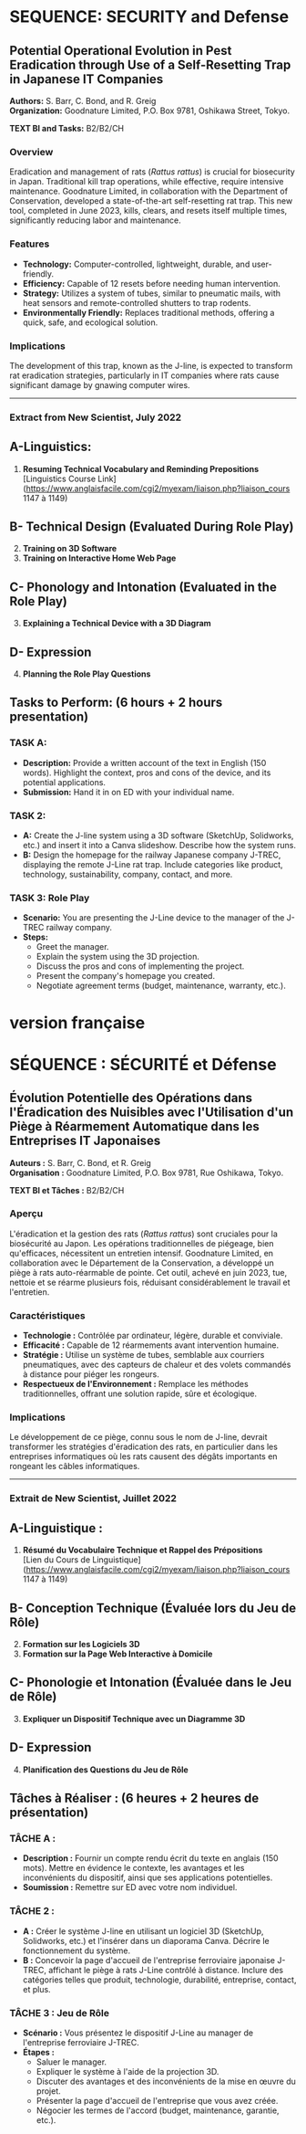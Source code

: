 # SEQUENCE: SECURITY and Defense

## Potential Operational Evolution in Pest Eradication through Use of a Self-Resetting Trap in Japanese IT Companies

**Authors:** S. Barr, C. Bond, and R. Greig  
**Organization:** Goodnature Limited, P.O. Box 9781, Oshikawa Street, Tokyo.

**TEXT BI and Tasks:** B2/B2/CH

### Overview
Eradication and management of rats (*Rattus rattus*) is crucial for biosecurity in Japan. Traditional kill trap operations, while effective, require intensive maintenance. Goodnature Limited, in collaboration with the Department of Conservation, developed a state-of-the-art self-resetting rat trap. This new tool, completed in June 2023, kills, clears, and resets itself multiple times, significantly reducing labor and maintenance.

### Features
- **Technology:** Computer-controlled, lightweight, durable, and user-friendly.
- **Efficiency:** Capable of 12 resets before needing human intervention.
- **Strategy:** Utilizes a system of tubes, similar to pneumatic mails, with heat sensors and remote-controlled shutters to trap rodents.
- **Environmentally Friendly:** Replaces traditional methods, offering a quick, safe, and ecological solution.

### Implications
The development of this trap, known as the J-line, is expected to transform rat eradication strategies, particularly in IT companies where rats cause significant damage by gnawing computer wires.

---

### Extract from New Scientist, July 2022

## A-Linguistics:
1. **Resuming Technical Vocabulary and Reminding Prepositions**  
   [Linguistics Course Link](https://www.anglaisfacile.com/cgi2/myexam/liaison.php?liaison_cours 1147 à 1149)

## B- Technical Design (Evaluated During Role Play)
2. **Training on 3D Software**
3. **Training on Interactive Home Web Page**

## C- Phonology and Intonation (Evaluated in the Role Play)
3. **Explaining a Technical Device with a 3D Diagram**

## D- Expression
4. **Planning the Role Play Questions**

## Tasks to Perform: (6 hours + 2 hours presentation)

### TASK A:
- **Description:** Provide a written account of the text in English (150 words). Highlight the context, pros and cons of the device, and its potential applications.
- **Submission:** Hand it in on ED with your individual name.

### TASK 2:
- **A:** Create the J-line system using a 3D software (SketchUp, Solidworks, etc.) and insert it into a Canva slideshow. Describe how the system runs.
- **B:** Design the homepage for the railway Japanese company J-TREC, displaying the remote J-Line rat trap. Include categories like product, technology, sustainability, company, contact, and more.

### TASK 3: Role Play
- **Scenario:** You are presenting the J-Line device to the manager of the J-TREC railway company.
- **Steps:**
  - Greet the manager.
  - Explain the system using the 3D projection.
  - Discuss the pros and cons of implementing the project.
  - Present the company's homepage you created.
  - Negotiate agreement terms (budget, maintenance, warranty, etc.).




# version française


# SÉQUENCE : SÉCURITÉ et Défense

## Évolution Potentielle des Opérations dans l'Éradication des Nuisibles avec l'Utilisation d'un Piège à Réarmement Automatique dans les Entreprises IT Japonaises

**Auteurs :** S. Barr, C. Bond, et R. Greig  
**Organisation :** Goodnature Limited, P.O. Box 9781, Rue Oshikawa, Tokyo.

**TEXT BI et Tâches :** B2/B2/CH

### Aperçu
L'éradication et la gestion des rats (*Rattus rattus*) sont cruciales pour la biosécurité au Japon. Les opérations traditionnelles de piégeage, bien qu'efficaces, nécessitent un entretien intensif. Goodnature Limited, en collaboration avec le Département de la Conservation, a développé un piège à rats auto-réarmable de pointe. Cet outil, achevé en juin 2023, tue, nettoie et se réarme plusieurs fois, réduisant considérablement le travail et l'entretien.

### Caractéristiques
- **Technologie :** Contrôlée par ordinateur, légère, durable et conviviale.
- **Efficacité :** Capable de 12 réarmements avant intervention humaine.
- **Stratégie :** Utilise un système de tubes, semblable aux courriers pneumatiques, avec des capteurs de chaleur et des volets commandés à distance pour piéger les rongeurs.
- **Respectueux de l'Environnement :** Remplace les méthodes traditionnelles, offrant une solution rapide, sûre et écologique.

### Implications
Le développement de ce piège, connu sous le nom de J-line, devrait transformer les stratégies d'éradication des rats, en particulier dans les entreprises informatiques où les rats causent des dégâts importants en rongeant les câbles informatiques.

---

### Extrait de New Scientist, Juillet 2022

## A-Linguistique :
1. **Résumé du Vocabulaire Technique et Rappel des Prépositions**  
   [Lien du Cours de Linguistique](https://www.anglaisfacile.com/cgi2/myexam/liaison.php?liaison_cours 1147 à 1149)

## B- Conception Technique (Évaluée lors du Jeu de Rôle)
2. **Formation sur les Logiciels 3D**
3. **Formation sur la Page Web Interactive à Domicile**

## C- Phonologie et Intonation (Évaluée dans le Jeu de Rôle)
3. **Expliquer un Dispositif Technique avec un Diagramme 3D**

## D- Expression
4. **Planification des Questions du Jeu de Rôle**

## Tâches à Réaliser : (6 heures + 2 heures de présentation)

### TÂCHE A :
- **Description :** Fournir un compte rendu écrit du texte en anglais (150 mots). Mettre en évidence le contexte, les avantages et les inconvénients du dispositif, ainsi que ses applications potentielles.
- **Soumission :** Remettre sur ED avec votre nom individuel.

### TÂCHE 2 :
- **A :** Créer le système J-line en utilisant un logiciel 3D (SketchUp, Solidworks, etc.) et l'insérer dans un diaporama Canva. Décrire le fonctionnement du système.
- **B :** Concevoir la page d'accueil de l'entreprise ferroviaire japonaise J-TREC, affichant le piège à rats J-Line contrôlé à distance. Inclure des catégories telles que produit, technologie, durabilité, entreprise, contact, et plus.

### TÂCHE 3 : Jeu de Rôle
- **Scénario :** Vous présentez le dispositif J-Line au manager de l'entreprise ferroviaire J-TREC.
- **Étapes :**
  - Saluer le manager.
  - Expliquer le système à l'aide de la projection 3D.
  - Discuter des avantages et des inconvénients de la mise en œuvre du projet.
  - Présenter la page d'accueil de l'entreprise que vous avez créée.
  - Négocier les termes de l'accord (budget, maintenance, garantie, etc.).
